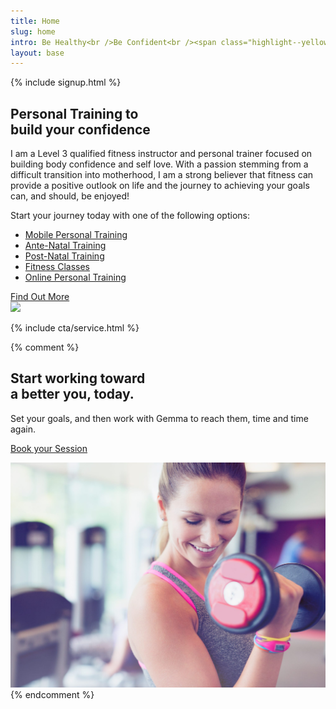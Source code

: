 ```yaml
---
title: Home
slug: home
intro: Be Healthy<br />Be Confident<br /><span class="highlight--yellow">be a vixen</span>
layout: base
---
```


{% include signup.html %}

<main class="main">
  <section class="homepage-section homepage-section--about">
    <h2>Personal Training to<br /><span class="highlight--pink">build your confidence</span></h2>
    <p class="about__content">I am a Level 3 qualified fitness instructor and personal trainer focused on building body confidence and self love. With a passion stemming from a difficult transition into motherhood, I am a strong believer that fitness can provide a positive outlook on life and the journey to achieving your goals can, and should, be enjoyed!</p>
    <p>Start your journey today with one of the following options:</p>
    <ul>
      <li>
        <a href="/book/">Mobile Personal Training</a>
      </li>
      <li>
        <a href="/services/ante-natal-training">Ante-Natal Training</a>
      </li>
      <li>
        <a href="/services/post-natal-training">Post-Natal Training</a>
      </li>
      <li>
        <a href="/classes/">Fitness Classes</a>
      </li>
      <li>
        <a href="/online-coaching/">Online Personal Training</a>
      </li>
    </ul>
    <a class="button" href="/about">Find Out More</a>
  </section>
  <div>
      <img class="image--full-bleed" src="/img/bg3.jpg" />
  </div>
</main>

{% include cta/service.html %}

{% comment %}
<section class="homepage-section homepage-section--sessions">
  <h2>Start working toward<br /><span class="highlight--yellow">a better you</span>, today.</h2>

  <p class="sessions__content">
    Set your goals, and then work with Gemma to reach them, time and time again.
  </p>

  <a class="button" href='/book'>Book your Session</a>
</section>

<img src="/img/bg.jpg" />
{% endcomment %}